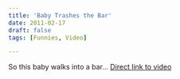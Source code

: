 ```yaml
---
title: 'Baby Trashes the Bar'
date: 2011-02-17
draft: false
tags: [Funnies, Video]

---
```


So this baby walks into a bar... [Direct link to video](http://www.youtube.com/watch?v=cds7lSHawAw)